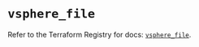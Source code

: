 # `vsphere_file`

Refer to the Terraform Registry for docs: [`vsphere_file`](https://registry.terraform.io/providers/hashicorp/vsphere/2.11.1/docs/resources/file).

